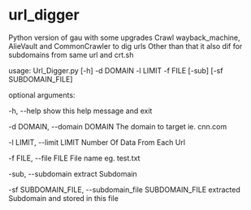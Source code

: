 # url_digger
Python version of gau with some upgrades
Crawl wayback_machine, AlieVault and CommonCrawler to dig urls
Other than that it also dif for subdomains from same url and crt.sh



usage: Url_Digger.py [-h] -d DOMAIN -l LIMIT -f FILE [-sub] [-sf SUBDOMAIN_FILE]


optional arguments:

-h, --help                      show this help message and exit

-d DOMAIN, --domain DOMAIN      The domain to target ie. cnn.com

-l LIMIT, --limit LIMIT         Number Of Data From Each Url

-f FILE, --file FILE            File name eg. test.txt

-sub, --subdomain               extract Subdomain

-sf SUBDOMAIN_FILE,  --subdomain_file SUBDOMAIN_FILE   extracted Subdomain and stored in this file
